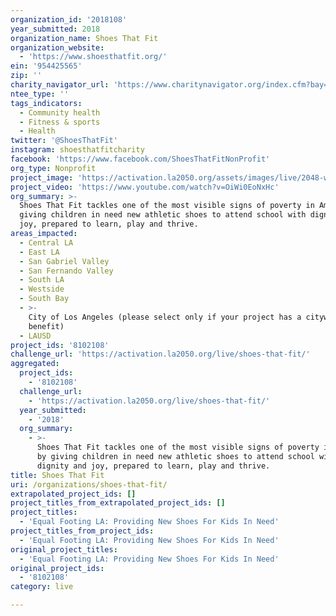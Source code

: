 ```yaml
---
organization_id: '2018108'
year_submitted: 2018
organization_name: Shoes That Fit
organization_website:
  - 'https://www.shoesthatfit.org/'
ein: '954425565'
zip: ''
charity_navigator_url: 'https://www.charitynavigator.org/index.cfm?bay=search.profile&ein=954425565'
ntee_type: ''
tags_indicators:
  - Community health
  - Fitness & sports
  - Health
twitter: '@ShoesThatFit'
instagram: shoesthatfitcharity
facebook: 'https://www.facebook.com/ShoesThatFitNonProfit'
org_type: Nonprofit
project_image: 'https://activation.la2050.org/assets/images/live/2048-wide/shoes-that-fit.jpg'
project_video: 'https://www.youtube.com/watch?v=OiWi0EoNxHc'
org_summary: >-
  Shoes That Fit tackles one of the most visible signs of poverty in America by
  giving children in need new athletic shoes to attend school with dignity and
  joy, prepared to learn, play and thrive.
areas_impacted:
  - Central LA
  - East LA
  - San Gabriel Valley
  - San Fernando Valley
  - South LA
  - Westside
  - South Bay
  - >-
    City of Los Angeles (please select only if your project has a citywide
    benefit)
  - LAUSD
project_ids: '8102108'
challenge_url: 'https://activation.la2050.org/live/shoes-that-fit/'
aggregated:
  project_ids:
    - '8102108'
  challenge_url:
    - 'https://activation.la2050.org/live/shoes-that-fit/'
  year_submitted:
    - '2018'
  org_summary:
    - >-
      Shoes That Fit tackles one of the most visible signs of poverty in America
      by giving children in need new athletic shoes to attend school with
      dignity and joy, prepared to learn, play and thrive.
title: Shoes That Fit
uri: /organizations/shoes-that-fit/
extrapolated_project_ids: []
project_titles_from_extrapolated_project_ids: []
project_titles:
  - 'Equal Footing LA: Providing New Shoes For Kids In Need'
project_titles_from_project_ids:
  - 'Equal Footing LA: Providing New Shoes For Kids In Need'
original_project_titles:
  - 'Equal Footing LA: Providing New Shoes For Kids In Need'
original_project_ids:
  - '8102108'
category: live

---
```

